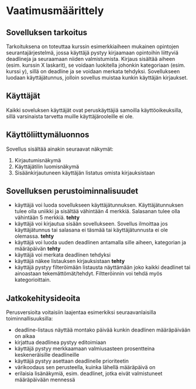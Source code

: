 # Vaatimusmäärittely

## Sovelluksen tarkoitus

Tarkoituksena on toteuttaa kurssin esimerkkiaiheen mukainen opintojen seurantajärjestelmä, jossa käyttäjä pystyy kirjaamaan opintoihin liittyviä deadlineja ja seuraamaan niiden valmistumista.
Kirjaus sisältää aiheen (esim. kurssin X laskarit), se voidaan luokitella johonkin kategoriaan (esim. kurssi y), sillä on deadline ja se voidaan merkata tehdyksi.
Sovellukseen luodaan käyttäjätunnus, jolloin sovellus muistaa kunkin käyttäjän kirjaukset.

## Käyttäjät

Kaikki soveluksen käyttäjät ovat peruskäyttäjiä samoilla käyttöoikeuksilla, sillä varsinaista tarvetta muille käyttäjärooleille ei ole.

## Käyttöliittymäluonnos

Sovellus sisältää ainakin seuraavat näkymät:
1. Kirjautumisnäkymä
2. Käyttäjätilin luomisnäkymä
3. Sisäänkirjautuneen käyttäjän listatus omista kirjauksistaan

## Sovelluksen perustoiminnalisuudet

- käyttäjä voi luoda sovellukseen käyttäjätunnuksen. Käyttäjätunnuksen tulee olla uniikki ja sisältää vähintään 4 merkkiä. Salasanan tulee olla vähintään 5 merkkiä. **tehty**
- käyttäjä voi kirjautua sisään sovellukseen. Sovellus ilmoittaa jos käyttäjätunnus tai salasana ei täsmää tai käyttäjätunnusta ei ole olemassa. **tehty**
- käyttäjä voi luoda uuden deadlinen antamalla sille aiheen, kategorian ja määräpäivän **tehty**
- käyttäjä voi merkata deadlinen tehdyksi
- käyttäjä näkee listauksen kirjauksistaan **tehty**
- käyttäjä pystyy filteröimään listausta näyttämään joko kaikki deadlinet tai ainoastaan tekemättömät/tehdyt. Filtteröinnin voi tehdä myös kategorioittain.

## Jatkokehitysideoita

Perusversioita voitaisiin laajentaa esimerkiksi seuraavanlaisilla toiminnallisuuksilla:

- deadline-listaus näyttää montako päivää kunkin deadlinen määräpäivään on aikaa
- kirjattua deadlinea pystyy editoimiaan
- käyttäjä pystyy merkkaamaan valmiusasteen prosentteina keskeneräisille deadlineille
- käyttäjä pystyy asettaan deadlinelle prioriteetin
- värikoodaus sen perusteella, kuinka lähellä määräpäivä on
- erilaisia lisänäkymiä, esim. deadlinet, jotka eivät valmistuneet määräpäivään mennessä
